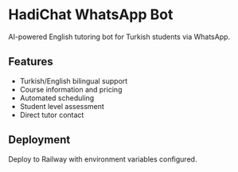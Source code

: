 # HadiChat WhatsApp Bot

AI-powered English tutoring bot for Turkish students via WhatsApp.

## Features
- Turkish/English bilingual support
- Course information and pricing
- Automated scheduling
- Student level assessment
- Direct tutor contact

## Deployment
Deploy to Railway with environment variables configured.
